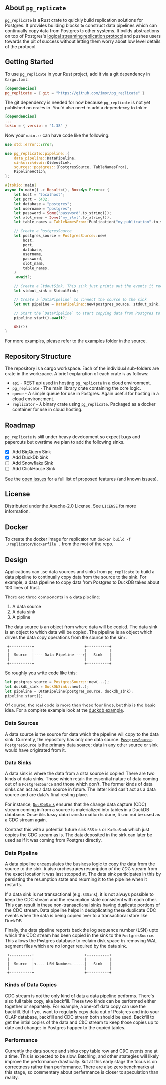 ## About `pg_replicate`

`pg_replicate` is a Rust crate to quickly build replication solutions for Postgres. It provides building blocks to construct data pipelines which can continually copy data from Postgres to other systems. It builds abstractions on top of Postgres's [logical streaming replication protocol](https://www.postgresql.org/docs/current/protocol-logical-replication.html) and pushes users towards the pit of success without letting them worry about low level details of the protocol.

## Getting Started

To use `pg_replicate` in your Rust project, add it via a git dependency in `Cargo.toml`:

```toml
[dependencies]
pg_replicate = { git = "https://github.com/imor/pg_replicate" }
```

The git dependency is needed for now because `pg_replicate` is not yet published on crates.io. You'd also need to add a dependency to tokio:

```toml
[dependencies]
...
tokio = { version = "1.38" }
```

Now your `main.rs` can have code like the following:

```rs
use std::error::Error;

use pg_replicate::pipeline::{
    data_pipeline::DataPipeline,
    sinks::stdout::StdoutSink,
    sources::postgres::{PostgresSource, TableNamesFrom},
    PipelineAction,
};

#[tokio::main]
async fn main() -> Result<(), Box<dyn Error>> {
    let host = "localhost";
    let port = 5432;
    let database = "postgres";
    let username = "postgres";
    let password = Some("password".to_string());
    let slot_name = Some("my_slot".to_string());
    let table_names = TableNamesFrom::Publication("my_publication".to_string());

    // Create a PostgresSource
    let postgres_source = PostgresSource::new(
        host,
        port,
        database,
        username,
        password,
        slot_name,
        table_names,
    )
    .await?;

    // Create a StdoutSink. This sink just prints out the events it receives to stdout
    let stdout_sink = StdoutSink;

    // Create a `DataPipeline` to connect the source to the sink
    let mut pipeline = DataPipeline::new(postgres_source, stdout_sink, PipelineAction::Both);

    // Start the `DataPipeline` to start copying data from Postgres to stdout
    pipeline.start().await?;

    Ok(())
}

```

For more examples, please refer to the [examples](https://github.com/imor/pg_replicate/tree/main/pg_replicate/examples) folder in the source.

## Repository Structure

The repository is a cargo workspace. Each of the individual sub-folders are crate in the workspace. A brief explanation of each crate is as follows:

- `api` - REST api used in hosting `pg_replicate` in a cloud environment.
- `pg_replicate` - The main library crate containing the core logic.
- `queue` - A simple queue for use in Postgres. Again useful for hosting in a cloud environement.
- `replicator` - A binary crate using `pg_replicate`. Packaged as a docker container for use in cloud hosting.

## Roadmap

`pg_replicate` is still under heavy development so expect bugs and papercuts but overtime we plan to add the following sinks.

- [x] Add BigQuery Sink
- [x] Add DuckDb Sink
- [ ] Add Snowflake Sink
- [ ] Add ClickHouse Sink

See the [open issues](https://github.com/imor/pg_replicate/issues) for a full list of proposed features (and known issues).

## License

Distributed under the Apache-2.0 License. See `LICENSE` for more information.

## Docker

To create the docker image for replicator run `docker build -f ./replicator/Dockerfile .` from the root of the repo.

## Design

Applications can use data sources and sinks from `pg_replicate` to build a data pipeline to continually copy data from the source to the sink. For example, a data pipeline to copy data from Postgres to DuckDB takes about 100 lines of Rust.

There are three components in a data pipeline:

1. A data source
2. A data sink
3. A pipline

The data source is an object from where data will be copied. The data sink is an object to which data will be copied. The pipeline is an object which drives the data copy operations from the source to the sink.

```
 +----------+                       +----------+
 |          |                       |          |
 |  Source  |---- Data Pipeline --->|   Sink   |
 |          |                       |          |
 +----------+                       +----------+
```

So roughly you write code like this:

```rust
let postgres_source = PostgresSource::new(...);
let duckdb_sink = DuckDbSink::new(..);
let pipeline = DataPipeline(postgres_source, duckdb_sink);
pipeline.start();
```

Of course, the real code is more than these four lines, but this is the basic idea. For a complete example look at the [duckdb example](https://github.com/imor/pg_replicate/blob/main/pg_replicate/examples/duckdb.rs).

### Data Sources

A data source is the source for data which the pipeline will copy to the data sink. Currently, the repository has only one data source: [`PostgresSource`](https://github.com/imor/pg_replicate/blob/main/pg_replicate/src/pipeline/sources/postgres.rs). `PostgresSource` is the primary data source; data in any other source or sink would have originated from it.

### Data Sinks

A data sink is where the data from a data source is copied. There are two kinds of data sinks. Those which retain the essential nature of data coming out of a `PostgresSource` and those which don't. The former kinds of data sinks can act as a data source in future. The latter kind can't act as a data source and are data's final resting place.

For instance, [`DuckDbSink`](https://github.com/imor/pg_replicate/blob/main/pg_replicate/src/pipeline/sinks/duckdb.rs) ensures that the change data capture (CDC) stream coming in from a source is materialized into tables in a DuckDB database. Once this lossy data transformation is done, it can not be used as a CDC stream again.

Contrast this with a potential future sink `S3Sink` or `KafkaSink` which just copies the CDC stream as is. The data deposited in the sink can later be used as if it was coming from Postgres directly.

### Data Pipeline

A data pipeline encapsulates the business logic to copy the data from the source to the sink. It also orchestrates resumption of the CDC stream from the exact location it was last stopped at. The data sink participates in this by persisting the resumption state and returning it to the pipeline when it restarts.

If a data sink is not transactional (e.g. `S3Sink`), it is not always possible to keep the CDC stream and the resumption state consistent with each other. This can result in these non-transactional sinks having duplicate portions of the CDC stream. Data pipeline helps in deduplicating these duplicate CDC events when the data is being copied over to a transactional store like DuckDB.

Finally, the data pipeline reports back the log sequence number (LSN) upto which the CDC stream has been copied in the sink to the `PostgresSource`. This allows the Postgres database to reclaim disk space by removing WAL segment files which are no longer required by the data sink.

```
 +----------+                       +----------+
 |          |                       |          |
 |  Source  |<---- LSN Numbers -----|   Sink   |
 |          |                       |          |
 +----------+                       +----------+
```

### Kinds of Data Copies

CDC stream is not the only kind of data a data pipeline performs. There's also full table copy, aka backfill. These two kinds can be performed either together or separately. For example, a one-off data copy can use the backfill. But if you want to regularly copy data out of Postgres and into your OLAP database, backfill and CDC stream both should be used. Backfill to get the intial copies of the data and CDC stream to keep those copies up to date and changes in Postgres happen to the copied tables.

### Performance

Currently the data source and sinks copy table row and CDC events one at a time. This is expected to be slow. Batching, and other strategies will likely improve the performance drastically. But at this early stage the focus is on correctness rather than performance. There are also zero benchmarks at this stage, so commentary about performance is closer to speculation than reality.
